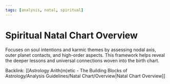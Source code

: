 ```yaml
---
tags: [analysis, natal, spiritual]
---
```

# Spiritual Natal Chart Overview

Focuses on soul intentions and karmic themes by assessing nodal axis, outer planet contacts, and high-order aspects. This framework helps reveal the deeper lessons and universal connections woven into the birth chart.

Backlink: [[Astrology Arith(m)etic - The Building Blocks of Astrology/Analysis Guidelines/Natal Chart/Overview|Natal Chart Overview]]
